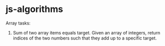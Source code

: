 # js-algorithms

Array tasks:
1. Sum of two array items equals target. 
    Given an array of integers, return indices of the two numbers such that they add up to a specific target.

